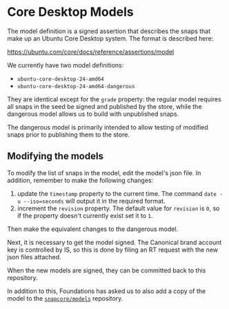 # Core Desktop Models

The model definition is a signed assertion that describes the snaps
that make up an Ubuntu Core Desktop system. The format is described here:

https://ubuntu.com/core/docs/reference/assertions/model

We currently have two model definitions:

* `ubuntu-core-desktop-24-amd64`
* `ubuntu-core-desktop-24-amd64-dangerous`

They are identical except for the `grade` property: the regular model
requires all snaps in the seed be signed and published by the store,
while the dangerous model allows us to build with unpublished snaps.

The dangerous model is primarily intended to allow testing of modified
snaps prior to publishing them to the store.

## Modifying the models

To modify the list of snaps in the model, edit the model's json
file. In addition, remember to make the following changes:

1. update the `timestamp` property to the current time. The command
   `date -u --iso=seconds` will output it in the required format.
2. increment the `revision` property. The default value for `revision`
   is `0`, so if the property doesn't currently exist set it to `1`.

Then make the equivalent changes to the dangerous model.

Next, it is necessary to get the model signed. The Canonical brand
account key is controlled by IS, so this is done by filing an RT
request with the new json files attached.

When the new models are signed, they can be committed back to this
repository.

In addition to this, Foundations has asked us to also add a copy of
the model to the
[`snapcore/models`](https://github.com/snapcore/models) repository.
